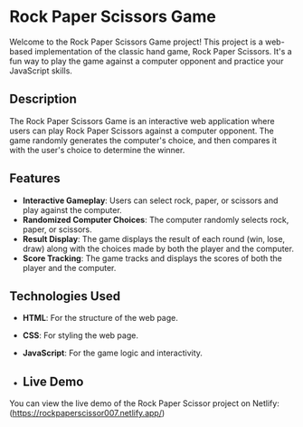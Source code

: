 # Rock Paper Scissors Game

Welcome to the Rock Paper Scissors Game project! This project is a web-based implementation of the classic hand game, Rock Paper Scissors. It's a fun way to play the game against a computer opponent and practice your JavaScript skills.

## Description

The Rock Paper Scissors Game is an interactive web application where users can play Rock Paper Scissors against a computer opponent. The game randomly generates the computer's choice, and then compares it with the user's choice to determine the winner.

## Features

- **Interactive Gameplay**: Users can select rock, paper, or scissors and play against the computer.
- **Randomized Computer Choices**: The computer randomly selects rock, paper, or scissors.
- **Result Display**: The game displays the result of each round (win, lose, draw) along with the choices made by both the player and the computer.
- **Score Tracking**: The game tracks and displays the scores of both the player and the computer.

## Technologies Used

- **HTML**: For the structure of the web page.
- **CSS**: For styling the web page.
- **JavaScript**: For the game logic and interactivity.

- ## Live Demo

You can view the live demo of the Rock Paper Scissor project on Netlify:
(https://rockpaperscissor007.netlify.app/)
